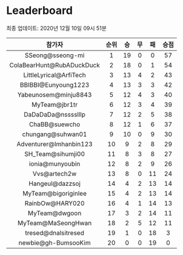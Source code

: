 # Leaderboard
최종 업데이트: 2020년 12월 10일 09시 51분




| 참가자 | 순위 | 승 | 무 | 패 | 승점 |
|:---:|:---:|:---:|:---:|:---:|:---:|
| SSeong@sseong-mi | 1 | 19 | 0 | 0 | 57 |
| ColaBearHunt@RubADuckDuck | 2 | 18 | 0 | 1 | 54 |
| LittleLyrical@ArfiTech | 3 | 13 | 4 | 2 | 43 |
| BBIBBI@Eunyoung1223 | 4 | 13 | 3 | 3 | 42 |
| Yabeunosem@minju8843 | 5 | 12 | 4 | 3 | 40 |
| MyTeam@jbr1tr | 6 | 12 | 3 | 4 | 39 |
| DaDaDaDa@nsssslllp | 7 | 12 | 2 | 5 | 38 |
| ChaBB@suewcho | 8 | 12 | 1 | 6 | 37 |
| chungang@suhwan01 | 9 | 10 | 0 | 9 | 30 |
| Adventurer@Imhanbin123 | 10 | 9 | 2 | 8 | 29 |
| SH_Team@sihumji00 | 11 | 8 | 3 | 8 | 27 |
| ionia@munyoubin | 12 | 8 | 2 | 9 | 26 |
| Vvs@artech2w | 13 | 8 | 0 | 11 | 24 |
| Hangeul@dazzsoj | 14 | 4 | 2 | 13 | 14 |
| MyTeam@bigoriginlee | 15 | 4 | 2 | 13 | 14 |
| RainbOw@HARY020 | 16 | 4 | 1 | 14 | 13 |
| MyTeam@dwgoon | 17 | 3 | 2 | 14 | 11 |
| MyTeam@MaSeongHwan | 18 | 2 | 5 | 12 | 11 |
| tresed@dnalsitresed | 19 | 1 | 0 | 18 | 3 |
| newbie@gh-BumsooKim | 20 | 0 | 0 | 19 | 0 |